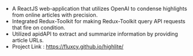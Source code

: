 - A ReactJS web-application that utilizes OpenAI to condense highlights from online articles with precision.
- Integrated Redux-Toolkit for making Redux-Toolkit query API requests that fire on condition.
- Utilized apidAPI to extract and summarize information by providing article URLs.
- Project Link : https://fluxcy.github.io/highlite/
